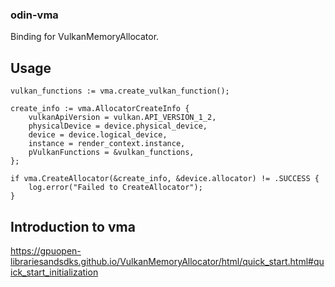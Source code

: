 ### odin-vma

Binding for VulkanMemoryAllocator.

## Usage

```
vulkan_functions := vma.create_vulkan_function();

create_info := vma.AllocatorCreateInfo {
	vulkanApiVersion = vulkan.API_VERSION_1_2,
	physicalDevice = device.physical_device,
	device = device.logical_device,
	instance = render_context.instance,
	pVulkanFunctions = &vulkan_functions,
};

if vma.CreateAllocator(&create_info, &device.allocator) != .SUCCESS {
	log.error("Failed to CreateAllocator");
}

```

## Introduction to vma
https://gpuopen-librariesandsdks.github.io/VulkanMemoryAllocator/html/quick_start.html#quick_start_initialization